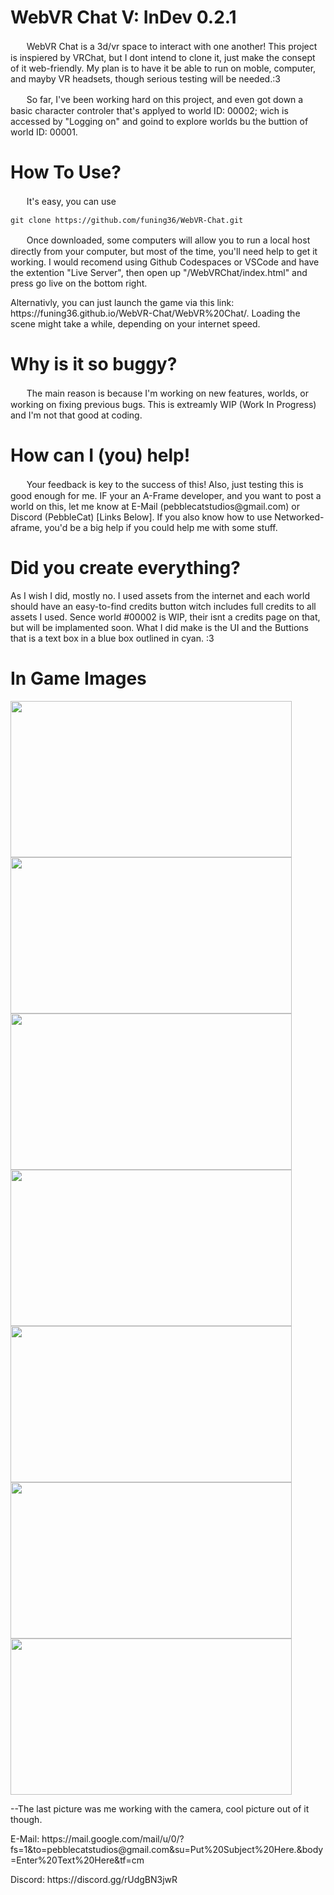 <h1>WebVR Chat                                                         V: InDev 0.2.1</h1>

<p> ㅤㅤWebVR Chat is a 3d/vr space to interact with one another! This project is inspiered by VRChat, but I dont intend to clone it, just make the consept of it web-friendly. My plan is to have it be able to run on moble, computer, and mayby VR headsets, though serious testing will be needed.:3</p>

<p> ㅤㅤSo far, I've been working hard on this project, and even got down a basic character controler that's applyed to world ID: 00002; wich is accessed by "Logging on" and goind to explore worlds bu the buttion of world ID: 00001.</p>

<h1>How To Use?</h1>

<p>ㅤㅤIt's easy, you can use </p>

`git clone https://github.com/funing36/WebVR-Chat.git`

<p>ㅤㅤOnce downloaded, some computers will allow you to run a local host directly from your computer, but most of the time, you'll need help to get it working. I would recomend using Github Codespaces or VSCode and have the extention "Live Server", then open up "/WebVRChat/index.html" and press go live on the bottom right.</p>

<p>Alternativly, you can just launch the game via this link: https://funing36.github.io/WebVR-Chat/WebVR%20Chat/. Loading the scene might take a while, depending on your internet speed.</p>



<h1>Why is it so buggy?</h1>

<p>ㅤㅤThe main reason is because I'm working on new features, worlds, or working on fixing previous bugs. This is extreamly WIP (Work In Progress) and I'm not that good at coding.</p>

<h1>How can I (you) help!</h1>

<p>ㅤㅤYour feedback is key to the success of this! Also, just testing this is good enough for me. IF your an A-Frame developer, and you want to post a world on this, let me know at E-Mail (pebblecatstudios@gmail.com) or Discord (PebbleCat) [Links Below]. If you also know how to use Networked-aframe, you'd be a big help if you could help me with some stuff.</p>

<h1>Did you create everything?</h1>

<p>As I wish I did, mostly no. I used assets from the internet and each world should have an easy-to-find credits button witch includes full credits to all assets I used. Sence world #00002 is WIP, their isnt a credits page on that, but will be implamented soon. What I did make is the UI and the Buttions that is a text box in a blue box outlined in cyan. :3</p>

<h1>In Game Images</h1>


<img src="https://github.com/funing36/WebVR-Chat/assets/146106615/ddf381d1-8725-4b1a-a6cf-5e84e0e19572" data-canonical-src="https://gyazo.com/eb5c5741b6a9a16c692170a41a49c858.png" width="450" height="250" />
<img src="https://github.com/funing36/WebVR-Chat/assets/146106615/0382bf2f-cf0f-4ecb-846c-cf32b66796d1" data-canonical-src="https://gyazo.com/eb5c5741b6a9a16c692170a41a49c858.png" width="450" height="250" />
<img src="https://github.com/funing36/WebVR-Chat/assets/146106615/bb0aa35f-527b-44c6-98c0-20796a398522" data-canonical-src="https://gyazo.com/eb5c5741b6a9a16c692170a41a49c858.png" width="450" height="250" />
<img src="https://github.com/funing36/WebVR-Chat/assets/146106615/0beb70b0-0436-4ae0-89fd-9dfb92d71c38" data-canonical-src="https://gyazo.com/eb5c5741b6a9a16c692170a41a49c858.png" width="450" height="250" />
<img src="https://github.com/funing36/WebVR-Chat/assets/146106615/ed0cfa53-dfd0-4720-80b5-bc58921faebd" data-canonical-src="https://gyazo.com/eb5c5741b6a9a16c692170a41a49c858.png" width="450" height="250" />
<img src="https://github.com/funing36/WebVR-Chat/assets/146106615/e89f6e58-59ae-4393-9c06-7b9f453f1b08" data-canonical-src="https://gyazo.com/eb5c5741b6a9a16c692170a41a49c858.png" width="450" height="250" />
<img src="https://github.com/funing36/WebVR-Chat/assets/146106615/c7e0cf2d-1755-4eb6-baa8-f7cf9cfef150" data-canonical-src="https://gyazo.com/eb5c5741b6a9a16c692170a41a49c858.png" width="450" height="250" />

--The last picture was me working with the camera, cool picture out of it though.

<p>E-Mail: https://mail.google.com/mail/u/0/?fs=1&to=pebblecatstudios@gmail.com&su=Put%20Subject%20Here.&body=Enter%20Text%20Here&tf=cm</p>
<p></p>Discord: https://discord.gg/rUdgBN3jwR</p>
